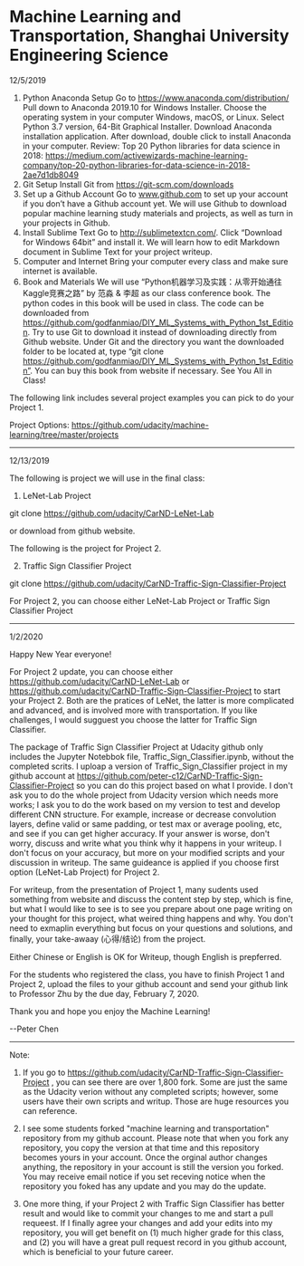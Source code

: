 
# **Machine Learning and Transportation, Shanghai University Engineering Science** 


12/5/2019

1.	Python Anaconda Setup
Go to https://www.anaconda.com/distribution/
Pull down to Anaconda 2019.10 for Windows Installer. Choose the operating system in your computer Windows, macOS, or Linux. Select Python 3.7 version, 64-Bit Graphical Installer. Download Anaconda installation application. After download, double click to install Anaconda in your computer.
Review: Top 20 Python libraries for data science in 2018: https://medium.com/activewizards-machine-learning-company/top-20-python-libraries-for-data-science-in-2018-2ae7d1db8049
2.	Git Setup
Install Git from https://git-scm.com/downloads
3.	Set up a Github Account
Go to www.github.com to set up your account if you don’t have a Github account yet. We will use Github to download popular machine learning study materials and projects, as well as turn in your projects in Github. 
4.	Install Sublime Text
Go to http://sublimetextcn.com/. Click “Download for Windows 64bit” and install it. 
We will learn how to edit Markdown document in Sublime Text for your project writeup. 
5.	Computer and Internet
Bring your computer every class and make sure internet is available.
6.	Book and Materials
We will use “Python机器学习及实践：从零开始通往Kaggle竞赛之路” by 范淼 & 李超 as our class conference book. The python codes in this book will be used in class. The code can be downloaded from https://github.com/godfanmiao/DIY_ML_Systems_with_Python_1st_Edition. Try to use Git to download it instead of downloading directly from Github website. Under Git and the directory you want the downloaded folder to be located at, type 
“git clone https://github.com/godfanmiao/DIY_ML_Systems_with_Python_1st_Edition”. You can buy this book from website if necessary.
See You All in Class!

The following link includes several project examples you can pick to do your Project 1.

Project Options:
https://github.com/udacity/machine-learning/tree/master/projects

---


12/13/2019

The following is project we will use in the final class: 

1. LeNet-Lab Project

git clone https://github.com/udacity/CarND-LeNet-Lab 

or download from github website.


The following is the project for Project 2.

2. Traffic Sign Classifier Project

git clone https://github.com/udacity/CarND-Traffic-Sign-Classifier-Project


For Project 2, you can choose either LeNet-Lab Project or Traffic Sign Classifier Project

---


1/2/2020

Happy New Year everyone!

For Project 2 update, you can choose either https://github.com/udacity/CarND-LeNet-Lab  or https://github.com/udacity/CarND-Traffic-Sign-Classifier-Project to start your Project 2. Both are the pratices of LeNet, the latter is more complicated and advanced, and is involved more with transportation. If you like challenges, I would sugguest you choose the latter for Traffic Sign Classifier.

The package of Traffic Sign Classifier Project at Udacity github only includes the Jupyter Notebbok file, Traffic_Sign_Classifier.ipynb, without the completed scrits. I uploap a version of Traffic_Sign_Classifier project in my github account at https://github.com/peter-c12/CarND-Traffic-Sign-Classifier-Project so you can do this project based on what I provide. I don't ask you to do the whole project from Udacity version which needs more works; I ask you to do the work based on my version to test and develop different CNN structure. For example, increase or decrease convolution layers, define valid or same padding, or test max or average pooling, etc, and see if you can get higher accuracy. If your answer is worse, don't worry, discuss and write what you think why it happens in your writeup. I don't focus on your accuracy, but more on your modified scripts and your discussion in writeup. The same guideance is applied if you choose first option (LeNet-Lab Project) for Project 2. 

For writeup, from the presentation of Project 1, many sudents used something from website and discuss the content step by step, which is fine, but what I would like to see is to see you prepare about one page writing on your thought for this project, what weired thing happens and why. You don't need to exmaplin everything but focus on your questions and solutions, and finally, your take-awaay (心得/结论) from the project. 

Either Chinese or English is OK for Writeup, though English is prepferred.

For the students who registered the class, you have to finish Project 1 and Project 2, upload the files to your github account and send your github link to Professor Zhu by the due day, February 7, 2020. 

Thank you and hope you enjoy the Machine Learning! 

--Peter Chen      

---

Note: 
1. If you go to https://github.com/udacity/CarND-Traffic-Sign-Classifier-Project , you can see there are over 1,800 fork. Some are just the same as the Udacity verion without any completed scripts; however, some users have their own scripts and writup. Those are huge resources you can reference.

2. I see some students forked "machine learning and transportation" repository from my github account. Please note that when you fork any repository, you copy the version at that time and this repository becomes yours in your account. Once the orginal author changes anything, the repository in your account is still the version you forked. You may receive email notice if you set receving notice when the repository you foked has any update and you may do the update.

3. One more thing, if your Project 2 with Traffic Sign Classifier has better result and would like to commit your changes to me and start a pull requeest. If I finally agree your changes and add your edits into my repository, you will get benefit on (1) much higher grade for this class, and (2) you will have a great pull request record in you github account, which is beneficial to your future career. 